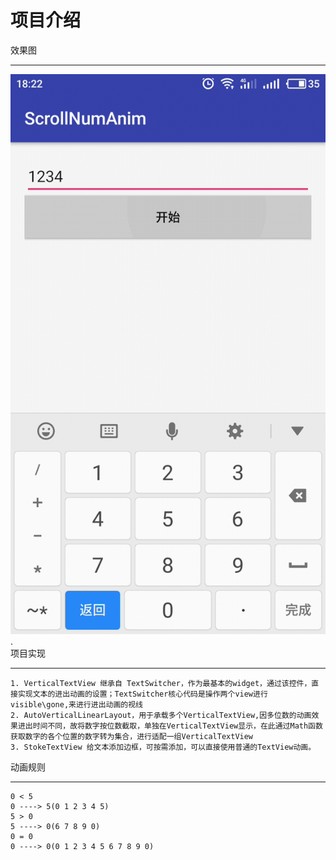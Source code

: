 项目介绍
======
效果图
_____
![](https://github.com/chinahyong/ScrollNumAnim/blob/3cbdc9bb45dd31df2e4c6657367381625cd872a0/%E6%95%88%E6%9E%9C%E5%9B%BE.gif "效果图")
    .    
项目实现
______
    1. VerticalTextView 继承自 TextSwitcher，作为最基本的widget，通过该控件，直接实现文本的进出动画的设置；TextSwitcher核心代码是操作两个view进行visible\gone,来进行进出动画的视线
    2. AutoVerticalLinearLayout，用于承载多个VerticalTextView,因多位数的动画效果进出时间不同，故将数字按位数截取，单独在VerticalTextView显示，在此通过Math函数获取数字的各个位置的数字转为集合，进行适配一组VerticalTextView
    3. StokeTextView 给文本添加边框，可按需添加，可以直接使用普通的TextView动画。

动画规则
______
    0 < 5
    0 ----> 5(0 1 2 3 4 5)
    5 > 0
    5 ----> 0(6 7 8 9 0)
    0 = 0
    0 ----> 0(0 1 2 3 4 5 6 7 8 9 0)
